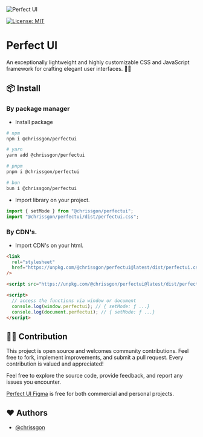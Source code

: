 ![Perfect UI](https://i.ibb.co/FJGxtZ5/perfectui.png)

[![License: MIT](https://img.shields.io/badge/License-MIT-yellow.svg)](https://opensource.org/licenses/MIT)

# Perfect UI

An exceptionally lightweight and highly customizable CSS and JavaScript framework for crafting elegant user interfaces. 🎨💡

## 📦 Install

### By package manager

- Install package

```bash
# npm
npm i @chrissgon/perfectui

# yarn
yarn add @chrissgon/perfectui

# pnpm
pnpm i @chrissgon/perfectui

# bun
bun i @chrissgon/perfectui
```

- Import library on your project.

```js
import { setMode } from "@chrissgon/perfectui";
import "@chrissgon/perfectui/dist/perfectui.css";
```

### By CDN's.

- Import CDN's on your html.

```html
<link
  rel="stylesheet"
  href="https://unpkg.com/@chrissgon/perfectui@latest/dist/perfectui.css"
/>

<script src="https://unpkg.com/@chrissgon/perfectui@latest/dist/perfectui.js"></script>

<script>
  // access the functions via window or document
  console.log(window.perfectui); // { setMode: ƒ ...}
  console.log(document.perfectui); // { setMode: ƒ ...}
</script>
```

## 💪🏻 Contribution

This project is open source and welcomes community contributions. Feel free to fork, implement improvements, and submit a pull request. Every contribution is valued and appreciated!

Feel free to explore the source code, provide feedback, and report any issues you encounter.

[Perfect UI Figma](https://www.figma.com/file/szD991W25tQxPuqhfRektk/PerfectUI?type=design&t=NFXUM1OyFfIo9Csc-6) is free for both commercial and personal projects.

## ❤️ Authors

- [@chrissgon](https://www.github.com/chrissgon)
